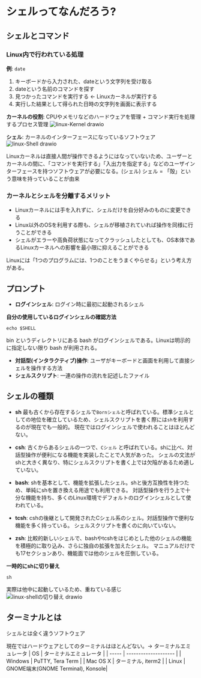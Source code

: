 # シェルってなんだろう?

## シェルとコマンド

### Linux内で行われている処理
**例**: `date`  
1. キーボードから入力された、dateという文字列を受け取る
2. dateという名前のコマンドを探す
3. 見つかったコマンドを実行する <- Linuxカーネルが実行する
4. 実行した結果として得られた日時の文字列を画面に表示する

**カーネルの役割**: CPUやメモリなどのハードウェアを管理 + コマンド実行を処理するプロセス管理
![linux-Kernel drawio](https://github.com/user-attachments/assets/1ff881fe-edb0-4d8a-bcc3-5340aa558875)

**シェル**: カーネルのインターフェースになっているソフトウェア
![linux-Shell drawio](https://github.com/user-attachments/assets/6183e377-ef0e-4261-8e40-849a5f1d226a)

Linuxカーネルは直接人間が操作できるようにはなっていないため、ユーザーとカーネルの間に、「コマンドを実行する」「入出力を指定する」などのユーザインターフェースを持つソフトウェアが必要になる。(シェル)
シェル = 「殻」という意味を持っていることが由来

### カーネルとシェルを分離するメリット
- Linuxカーネルには手を入れずに、シェルだけを自分好みのものに変更できる
- Linux以外のOSを利用する際も、シェルが移植されていれば操作を同様に行うことができる
- シェルがエラーや高負荷状態になってクラッシュしたとしても、OS本体であるLinuxカーネルへの影響を最小限に抑えることができる

Linuxには「1つのプログラムには、1つのことをうまくやらせる」という考え方がある。

## プロンプト
- **ログインシェル**: ログイン時に最初に起動されるシェル

**自分の使用しているログインシェルの確認方法**  
```
echo $SHELL
```
bin というディレクトリにある bash がログインシェルである。Linuxは明示的に指定しない限り bash が利用される。

- **対話型(インタラクティブ)操作**: ユーザがキーボードと画面を利用して直接シェルを操作する方法
- **シェルスクリプト**: 一連の操作の流れを記述したファイル

## シェルの種類
- **sh**
  最も古くから存在するシェルで`Bornシェル`と呼ばれている。標準シェルとしての地位を確立しているため、シェルスクリプトを書く際には`sh`を利用するのが現在でも一般的。
  現在ではログインシェルで使われることはほとんどない。 

- **csh**:
  古くからあるシェルの一つで、`Cシェル` と呼ばれている。shに比べ、対話型操作が便利になる機能を実装したことで人気があった。
  シェルの文法がshと大きく異なり、特にシェルスクリプトを書く上では欠陥があるため適していない。
  
- **bash**:
  shを基本として、機能を拡張したシェル。shと後方互換性を持つため、単純にshを置き換える用途でも利用できる。
  対話型操作を行う上で十分な機能を持ち、多くのLinux環境でデフォルトのログインシェルとして使われている。
  
- **tcsh**:
  cshの後継として開発されたCシェル系のシェル。対話型操作で便利な機能を多く持っている。
  シェルスクリプトを書くのに向いていない。
  
- **zsh**:
  比較的新しいシェルで、bashやtcshをはじめとした他のシェルの機能を積極的に取り込み、さらに独自の拡張を加えたシェル。
  マニュアルだけでも17セクションあり、機能面では他のシェルを圧倒している。

**一時的にshに切り替え** 
```
sh
```
実際は他中に起動しているため、重ねている感じ   
![linux-shellの切り替え drawio](https://github.com/user-attachments/assets/4b5f6e47-b017-46a0-bf07-939d1074ddf7)

## ターミナルとは
シェルとは全く違うソフトウェア

現在ではハードウェアとしてのターミナルはほとんどない。-> ターミナルエミュレータ 
|  OS   |    ターミナルエミュレータ  |
| ----- | -------------------- |
| Windows | PuTTY, Tera Term |
| Mac OS X | ターミナル, iterm2 |
| Linux | GNOME端末(GNOME Terminal), Konsole|





